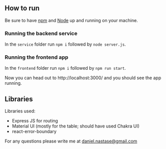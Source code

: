 ## How to run
Be sure to have [npm](https://www.npmjs.com/) and [Node](https://nodejs.org/en) up and running on your machine. 

### Running the backend service 
In the `service` folder run `npm i` followed by `node server.js`.

### Running the frontend app
In the `frontend` folder run `npm i` followed by `npm run start`. 

Now you can head out to http://localhost:3000/ and you should see the app running. 

## Libraries
Libraries used:
- Express JS for routing
- Material UI (mostly for the  table; should have used Chakra UI)
- react-error-boundary

For any questions please write me at daniel.nastase@gmail.com